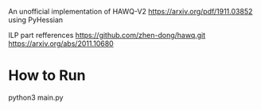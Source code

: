 An unofficial implementation of HAWQ-V2 https://arxiv.org/pdf/1911.03852 using PyHessian 

ILP part refferences https://github.com/zhen-dong/hawq.git  https://arxiv.org/abs/2011.10680

# How to Run
python3 main.py